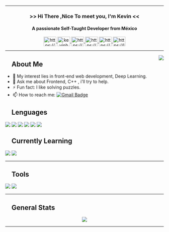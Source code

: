 ----

<div align =" center">
  <h3 title="present"> >> Hi There ,Nice To meet you, I'm Kevin << </h3>
  <h4 title="description"> A passionate Self-Taught Developer from México </h4>
  <a href="https://codepen.io/your-work/" target="blank">
    <img align="center" src="https://raw.githubusercontent.com/rahuldkjain/github-profile-readme-generator/master/src/images/icons/Social/codepen.svg"                          alt="https://codepen.io/your-work/" height="30" width="40" />
  </a>
  <a href="https://twitter.com/kevinhgxn" target="blank">
    <img align="center" src="https://raw.githubusercontent.com/rahuldkjain/github-profile-readme-generator/master/src/images/icons/Social/twitter.svg" alt="kevinhgxn"             height="30" width="40" />
  </a>
  <a href="https://www.facebook.com/kevin.badillomora/" target="blank">
    <img align="center" src="https://raw.githubusercontent.com/rahuldkjain/github-profile-readme-generator/master/src/images/icons/Social/facebook.svg"                           alt="https://www.facebook.com/kevin.badillomora/" height="30" width="40" />
  </a>
  <a href="https://www.youtube.com/channel/UCWum2bBqzFHcX_lV_UCJdgg" target="blank">
    <img align="center" src="https://raw.githubusercontent.com/rahuldkjain/github-profile-readme-generator/master/src/images/icons/Social/youtube.svg"                       alt="https://www.youtube.com/channel/ucwum2bbqzfhcx_lv_ucjdgg" height="30" width="40" />
  </a>
  <a href="https://www.hackerrank.com/crackersystemkb?hr_r=1" target="blank">
    <img align="center" src="https://raw.githubusercontent.com/rahuldkjain/github-profile-readme-generator/master/src/images/icons/Social/hackerrank.svg"                     alt="https://www.hackerrank.com/crackersystemkb?hr_r=1" height="30" width="40" />
  </a>
  <a href="https://leetcode.com/KevinHGX/" target="blank">
    <img align="center" src="https://raw.githubusercontent.com/rahuldkjain/github-profile-readme-generator/master/src/images/icons/Social/leet-code.svg"                       alt="https://leetcode.com/kevinhgx/" height="30" width="40" />
  </a>
 </div>

----
<!--
<img src = "https://64.media.tumblr.com/84d78c278173efc1a647b5411cd194a7/tumblr_ml065uoVDr1rf78nfo1_400.gifv" align="right" >
-->

<img src="https://media0.giphy.com/media/l0K3YRiYPTPSSIPrG/giphy.gif?cid=ecf05e47ih0hlz5jzo1tb684kfzgpw4zlhrpo1r3g1cjvdzm&rid=giphy.gif&ct=g" align="right" >

## <img src="https://raw.githubusercontent.com/SamHerbert/SVG-Loaders/5deed925369e57e9c58ba576ce303466984db501/svg-loaders/bars.svg" width = 15px>  About Me 

- 🤔 My interest lies in front-end web development, Deep Learning.
- 💬 Ask me about Frontend, C++ , i'll try to help.
- ⚡ Fun fact: I like solving puzzles.
- 📫 How to reach me:
[![Gmail Badge](https://img.shields.io/badge/-CrackerSystemKB@gmail.com-blue?style=flat-roundedrectangle&logo=Gmail&logoColor=white&link=mailto:CrackerSystemKB@gmail.com)](CrackerSystemKB@gmail.com)

## <img src="https://raw.githubusercontent.com/SamHerbert/SVG-Loaders/5deed925369e57e9c58ba576ce303466984db501/svg-loaders/bars.svg" width = 15px>  Lenguages
<div align = "left">
 <img src="https://img.shields.io/badge/C%2B%2B-00599C?style=for-the-badge&logo=c%2B%2B&logoColor=white" />
 <img src="https://img.shields.io/badge/C-00599C?style=for-the-badge&logo=c&logoColor=white" />
 <img src="https://img.shields.io/badge/JavaScript-323330?style=for-the-badge&logo=javascript&logoColor=F7DF1E" />
 <img src="https://img.shields.io/badge/HTML5-E34F26?style=for-the-badge&logo=html5&logoColor=white" />
 <img src="https://img.shields.io/badge/CSS3-1572B6?style=for-the-badge&logo=css3&logoColor=white" /> 
 <img src="https://img.shields.io/badge/Sass-CC6699?style=for-the-badge&logo=sass&logoColor=white" />
</div>
    
## <img src="https://raw.githubusercontent.com/SamHerbert/SVG-Loaders/5deed925369e57e9c58ba576ce303466984db501/svg-loaders/bars.svg" width = 15px> Currently Learning 
   <div align = "left">
    <img src="https://img.shields.io/badge/Rust-FFF?style=for-the-badge&logo=rust&logoColor=black" /> 
    <img src="https://img.shields.io/badge/React-20232A?style=for-the-badge&logo=react&logoColor=61DAFB" />
  </div>

----

## <img src="https://raw.githubusercontent.com/SamHerbert/SVG-Loaders/5deed925369e57e9c58ba576ce303466984db501/svg-loaders/bars.svg" width = 15px>  Tools
<div align = "left">
    <img src="https://img.shields.io/badge/NeoVim-%2357A143.svg?&style=for-the-badge&logo=neovim&logoColor=white" />
    <img src="https://img.shields.io/badge/sublime_text-%23575757.svg?&style=for-the-badge&logo=sublime-text&logoColor=important" />
</div>

----

## <img src="https://raw.githubusercontent.com/SamHerbert/SVG-Loaders/5deed925369e57e9c58ba576ce303466984db501/svg-loaders/bars.svg" width = 15px>  General Stats 
<div align ="center">
    <img align="center" src = "https://github-readme-stats.vercel.app/api?username=KevinHGX&&show_icons=true&title_color=02D752&icon_color=bb2acf&text_color=b3b3ff&bg_color=0,000000,130F40">
</div>

----


